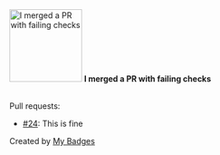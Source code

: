 <img src="https://github.com/my-badges/my-badges/blob/master/src/all-badges/this-is-fine/this-is-fine.png?raw=true" alt="I merged a PR with failing checks" title="I merged a PR with failing checks" width="128">
<strong>I merged a PR with failing checks</strong>
<br><br>

Pull requests:

- <a href="https://github.com/my-badges/my-badges/pull/24">#24</a>: This is fine


Created by <a href="https://github.com/my-badges/my-badges">My Badges</a>